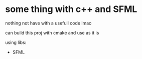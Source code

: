 # some thing with c++ and SFML
nothing not have with a usefull code 
lmao

can build this proj with cmake
and use as it is

using libs:
- SFML

```
